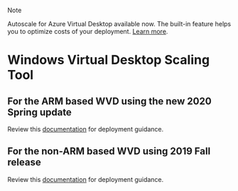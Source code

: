 

>[!NOTE] 
> Autoscale for Azure Virtual Desktop available now. The built-in feature helps you to optimize costs of your deployment. [Learn more](https://docs.microsoft.com/azure/virtual-desktop/autoscale-scaling-plan).
> 
# Windows Virtual Desktop Scaling Tool

## For the ARM based WVD using the new 2020 Spring update

Review this [documentation](https://docs.microsoft.com/en-us/azure/virtual-desktop/set-up-scaling-script) for deployment guidance.

## For the non-ARM based WVD using 2019 Fall release

Review this [documentation](https://docs.microsoft.com/en-us/azure/virtual-desktop/virtual-desktop-fall-2019/set-up-scaling-script) for deployment guidance.
